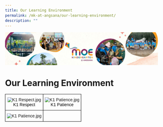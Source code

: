 ```yaml
---
title: Our Learning Environment
permalink: /mk-at-angsana/our-learning-environment/
description: ""
---
```

![](/images/MK-Angsana.jpg)

Our Learning Environment
========================


<style type="text/css">
.tg  {border-collapse:collapse;border-spacing:0;}
.tg td{border-color:black;border-style:solid;border-width:1px;font-family:Arial, sans-serif;font-size:14px;
  overflow:hidden;padding:10px 5px;word-break:normal;}
.tg th{border-color:black;border-style:solid;border-width:1px;font-family:Arial, sans-serif;font-size:14px;
  font-weight:normal;overflow:hidden;padding:10px 5px;word-break:normal;}
.tg .tg-baqh{text-align:center;vertical-align:top}
.tg .tg-0lax{text-align:left;vertical-align:top}
</style>
<table class="tg">
<thead>
  <tr>
    <th class="tg-baqh"><img src="https://angsanapri.moe.edu.sg/qql/slot/u167/2022/MK@Angsana/Our%20Learning%20Environment/K1%20Respect.jpg" alt="K1 Respect.jpg" width="180" height="135"><br><span style="font-weight:400;color:#000">K1 Respect</span></th>
    <th class="tg-baqh"><img src="https://angsanapri.moe.edu.sg/qql/slot/u167/2022/MK@Angsana/Our%20Learning%20Environment/K1%20Patience.jpg" alt="K1 Patience.jpg" width="180" height="135"><br><span style="font-weight:400;color:#000">K1 Patience</span></th>
  </tr>
</thead>
<tbody>
  <tr>
    <td class="tg-0lax"><img src="https://angsanapri.moe.edu.sg/qql/slot/u167/2022/MK@Angsana/Our%20Learning%20Environment/K1%20Care.jpg" alt="K1 Patience.jpg" width="180" height="135"></td>
    <td class="tg-0lax"></td>
  </tr>
</tbody>
</table>